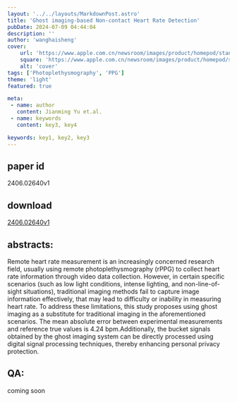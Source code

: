 ```yaml
---
layout: '../../layouts/MarkdownPost.astro'
title: 'Ghost imaging-based Non-contact Heart Rate Detection'
pubDate: 2024-07-09 04:44:04
description: ''
author: 'wanghaisheng'
cover:
    url: 'https://www.apple.com.cn/newsroom/images/product/homepod/standard/Apple-HomePod-hero-230118_big.jpg.large_2x.jpg'
    square: 'https://www.apple.com.cn/newsroom/images/product/homepod/standard/Apple-HomePod-hero-230118_big.jpg.large_2x.jpg'
    alt: 'cover'
tags: ['Photoplethysmography', 'PPG'] 
theme: 'light'
featured: true

meta:
 - name: author
   content: Jianming Yu et.al.
 - name: keywords
   content: key3, key4

keywords: key1, key2, key3
---
```


## paper id
2406.02640v1
## download
[2406.02640v1](http://arxiv.org/abs/2406.02640v1)
## abstracts:
Remote heart rate measurement is an increasingly concerned research field, usually using remote photoplethysmography (rPPG) to collect heart rate information through video data collection. However, in certain specific scenarios (such as low light conditions, intense lighting, and non-line-of-sight situations), traditional imaging methods fail to capture image information effectively, that may lead to difficulty or inability in measuring heart rate. To address these limitations, this study proposes using ghost imaging as a substitute for traditional imaging in the aforementioned scenarios. The mean absolute error between experimental measurements and reference true values is 4.24 bpm.Additionally, the bucket signals obtained by the ghost imaging system can be directly processed using digital signal processing techniques, thereby enhancing personal privacy protection.
## QA:
coming soon
